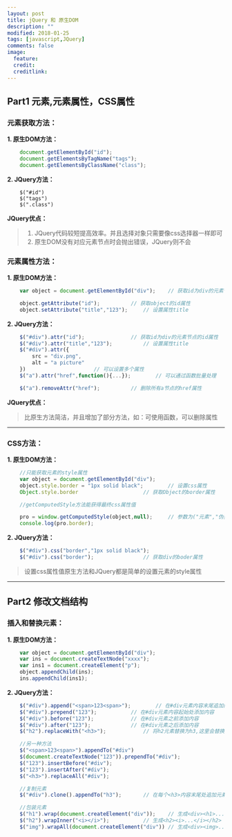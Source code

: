 ```yaml
---
layout: post
title: jQuery 和 原生DOM
description: ""
modified: 2018-01-25
tags: [javascript,JQuery]
comments: false
image:
  feature: 
  credit: 
  creditlink: 
---
```


## Part1 元素,元素属性，CSS属性

### 元素获取方法：

**1. 原生DOM方法：**

```javascript
	document.getElementById("id");
	document.getElementsByTagName("tags");
	document.getElementsByClassName("class");
```

**2. JQuery方法：**

		$("#id")
		$("tags")
		$(".class")

**JQuery优点：**

>1. JQuery代码较短提高效率。并且选择对象只需要像css选择器一样即可
>2. 原生DOM没有对应元素节点时会抛出错误，JQuery则不会




### 元素属性方法：

**1. 原生DOM方法：**

```javascript
	var object = document.getElementById("div");	// 获取id为div的元素节点

	object.getAttribute("id");			// 获取object的id属性
	object.setAttribute("title","123");		// 设置属性title
```

**2. JQuery方法：**

```javascript
	$("#div").attr("id");				// 获取id为div的元素节点的id属性
	$("#div").attr("title","123");			// 设置属性title
	$("#div").attr({
		src = "div.png",
		alt = "a picture"
	})						// 可以设置多个属性
	$("a").attr("href",function(){...});		// 可以通过函数批量处理

	$("a").removeAttr("href");			// 删除所有a节点的href属性
```

**JQuery优点：**

>比原生方法简洁，并且增加了部分方法，如：可使用函数，可以删除属性




-------
### CSS方法：

**1. 原生DOM方法：**

```javascript
	//只能获取元素的style属性
	var object = document.getElementById("div");
	object.style.border = "1px solid black";		// 设置css属性
	Object.style.border 					// 获取Object的border属性

	//getComputedStyle方法能获得最终css属性值

	pro = window.getComputedStyle(object,null);		// 参数为("元素","伪类")
	console.log(pro.border);
```

**2. JQuery方法：**

```javascript
	$("#div").css("border","1px solid black");	
	$("#div").css("border");				// 获取div的boder属性
```

>设置css属性值原生方法和JQuery都是简单的设置元素的style属性


--------
## Part2 修改文档结构


### 插入和替换元素：

**1. 原生DOM方法：**
	
```javascript
	var object = document.getElementById("div");
	var ins = document.createTextNode("xxxx");
	var ins1 = document.createElement("p");
	object.appendChild(ins);
	ins.appendChild(ins1);
```

**2. JQuery方法：**

```javascript
	$("#div").append("<span>123<span>"); 		// 在#div元素内容末尾追加内容
	$("#div").prepend("123");			// 在#div元素内容起始处添加内容
	$("#div").before("123");			// 在#div元素之前添加内容
	$("#div").after("123");				// 在#div元素之后添加内容
	$("h2").replaceWith("<h3>");			// 将h2元素替换为h3,这里会替换成<h3></h3>，内容会消失

	//另一种方法
	$("<span>123<span>").appendTo("#div")
	$(document.createTextNode("123")).prependTo("#div");
	$("123").insertBefore("#div");
	$("123").insertAfter("#div");
	$("<h3>").replaceAll("#div");

	//复制元素
	$("#div").clone().appendTo("h3");		// 在每个<h3>内容末尾处追加元素#div

	//包装元素
	$("h1").wrap(document.createElement("div"));	// 生成<div><h1>....</h1></div>
	$("h2").wrapInner("<i></i>");			// 生成<h2><i>...</i></h2>
	$("img").wrapAll(document.createElement("div")) // 生成<div><img>...</img></div>

```



